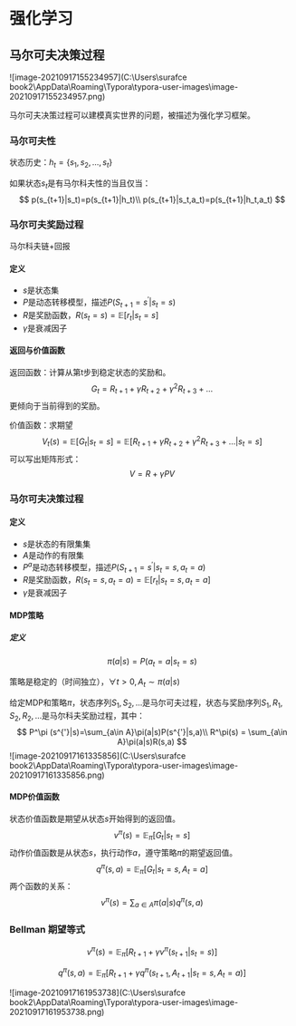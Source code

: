 # 强化学习

## 马尔可夫决策过程

![image-20210917155234957](C:\Users\surafce book2\AppData\Roaming\Typora\typora-user-images\image-20210917155234957.png)

马尔可夫决策过程可以建模真实世界的问题，被描述为强化学习框架。

### 马尔可夫性

状态历史：$h_t=\{s_1,s_2,\dots,s_t\}$

如果状态$s_t$是有马尔科夫性的当且仅当：
$$
p(s_{t+1}|s_t)=p(s_{t+1}|h_t)\\
p(s_{t+1}|s_t,a_t)=p(s_{t+1}|h_t,a_t)
$$

### 马尔可夫奖励过程

马尔科夫链+回报

#### 定义

- $s$是状态集
- $P$是动态转移模型，描述$P(S_{t+1}=s^{'}|s_t=s)$
- $R$是奖励函数，$R(s_t=s)=\mathbb E[r_t|s_t=s]$
- $\gamma$是衰减因子

#### 返回与价值函数

返回函数：计算从第t步到稳定状态的奖励和。
$$
G_t=R_{t+1}+\gamma R_{t+2} + \gamma^2 R_{t+3} + \dots
$$
更倾向于当前得到的奖励。

价值函数：求期望
$$
V_t(s)=\mathbb E[G_t|s_t=s]=\mathbb E[R_{t+1}+\gamma R_{t+2} + \gamma^2 R_{t+3} + \dots|s_t=s]
$$
可以写出矩阵形式：
$$
V=R+\gamma PV
$$

### 马尔可夫决策过程

#### 定义

- $s$是状态的有限集集
- $A$是动作的有限集
- $P^a$是动态转移模型，描述$P(S_{t+1}=s^{'}|s_t=s,a_t=a)$
- $R$是奖励函数，$R(s_t=s,a_t=a)=\mathbb E[r_t|s_t=s,a_t=a]$
- $\gamma$是衰减因子

#### MDP策略

##### 定义

$$
\pi(a|s)=P(a_t=a|s_t=s)
$$

策略是稳定的（时间独立），$\forall t>0,A_t\sim\pi(a|s)$

给定MDP和策略$\pi$，状态序列$S_1,S_2,\dots$是马尔可夫过程，状态与奖励序列$S_1,R_1,S_2,R_2,\dots$是马尔科夫奖励过程，其中：
$$
P^\pi (s^{'}|s)=\sum_{a\in A}\pi(a|s)P(s^{'}|s,a)\\
R^\pi(s) = \sum_{a\in A}\pi(a|s)R(s,a)
$$
![image-20210917161335856](C:\Users\surafce book2\AppData\Roaming\Typora\typora-user-images\image-20210917161335856.png)

#### MDP价值函数

状态价值函数是期望从状态$s$开始得到的返回值。
$$
v^\pi(s)=\mathbb E_\pi[G_t|s_t=s]
$$
动作价值函数是从状态$s$，执行动作$a$，遵守策略$\pi$的期望返回值。
$$
q^\pi(s,a)=\mathbb E_\pi[G_t|s_t=s,A_t=a]
$$
两个函数的关系：
$$
v^\pi(s)=\sum_{a\in A}\pi(a|s)q^\pi(s,a)
$$

### Bellman 期望等式

$$
v^\pi(s)=\mathbb E_\pi[R_{t+1}+\gamma v^\pi(s_{t+1}|s_t=s)]
$$

$$
q^\pi(s,a)=\mathbb E_\pi[R_{t+1}+\gamma q^\pi(s_{t+1},A_{t+1}|s_t=s,A_t=a)]
$$

![image-20210917161953738](C:\Users\surafce book2\AppData\Roaming\Typora\typora-user-images\image-20210917161953738.png)

